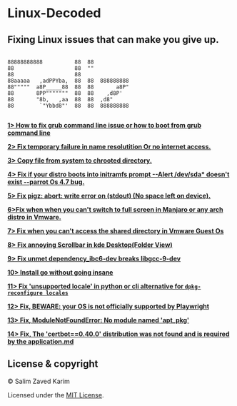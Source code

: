 # Linux-Decoded 
## Fixing Linux issues that can make you give up.

```ascii
                                        
88888888888          88  88             
88                   88  ""             
88                   88                 
88aaaaa   ,adPPYba,  88  88  888888888  
88"""""  a8P_____88  88  88       a8P"  
88       8PP"""""""  88  88    ,d8P'    
88       "8b,   ,aa  88  88  ,d8"       
88        `"Ybbd8"'  88  88  888888888  
 
 ```
 
                                        


**[1> How to fix grub command line issue or how to boot from grub command line](Fix%20if%20your%20linux%20distro%20boots%20into%20grub%20command%20line%20or%20how%20to%20boot%20from%20grub%20cmd%20line.md)**

**[2> Fix temporary failure in name resolutition Or no internet access.](Fix%20temporary%20failure%20in%20name%20resolution.md)**

**[3> Copy file from system to chrooted directory.](copy%20a%20file%20from%20system%20to%20chroot%20directory.MD)**

**[4> Fix if your distro boots into initramfs prompt --Alert /dev/sda* doesn't exist --parrot Os 4.7 bug.](Fix%20if%20system%20boots%20into%20initramfs%20prompt.MD)**

**[5> Fix pigz: abort: write error on (stdout) (No space left on device).](Fix%20mkinitramfs%20failure%20cpio%20141%20pigz%2028.md)**

**[6>Fix when when you can't switch to full screen in Manjaro or any arch distro in Vmware.](Fix%20Resolution%20Issue%20on%20Manjaro(Vmware%20Guest).Md)**

**[7> Fix when you can't access the shared directory in Vmware Guest Os](fix%20no%20shared%20directory%20in%20vmware%20guest%20Os(linux%2Cmac).md)**

**[8> Fix annoying Scrollbar in kde Desktop(Folder View)](Fix%20Scrollbar%20in%20Kde%20Desktop(Folder%20View).md)**

**[9> Fix unmet dependency_ibc6-dev breaks libgcc-9-dev](Fix%20libc6-dev%20Breaks%20libgcc-9-dev%20%3C%209.3.0-5%20but%209.2.1-8%20is%20to%20be%20installed.md)**

**[10> Install go without going insane](How%20to%20install%20go%20without%20going%20insane.md)**

**[11> Fix 'unsupported locale' in python or cli alternative for `dpkg-reconfigure locales`](%27unsupported%20locale%20setting%27%20in%20python%20or%20how%20to%20reconfigure%20your%20locale%20in%20linux.md)**

**[12> Fix, BEWARE: your OS is not officially supported by Playwright](Fix%2C%20%27BEWARE%3A%20your%20OS%20is%20not%20officially%20supported%20by%20Playwright%27.md)**

**[13> Fix, ModuleNotFoundError: No module named 'apt_pkg'](Fix%20ModuleNotFoundError%3A%20No%20module%20named%20%27apt_pkg%27.md)**

**[14> Fix, The 'certbot==0.40.0' distribution was not found and is required by the application.md](The%20%27certbot%3D%3D0.40.0%27%20distribution%20was%20not%20found%20and%20is%20required%20by%20the%20application.md)**

## License & copyright
 
© Salim Zaved Karim
 
Licensed under the [MIT License](LICENSE).




